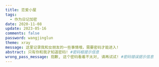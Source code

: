 ```yaml
---
title: 恋爱小屋
tags:
  - 作为日记加密
date: 2020-11-08
update: 2023-05-16
comments: false
password: wangjinglun
theme: xray
message: 这里记录我和女朋友的一些事情哦，需要密码才能进入!
abstract: 只有你和我才知道密码! #密码框提示信息
wrong_pass_message: 抱歉, 这个密码看着不太对, 请再试试! #密码错误提示信息
---
```

